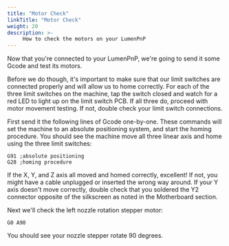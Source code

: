 ```yaml
---
title: "Motor Check"
linkTitle: "Motor Check"
weight: 20
description: >-
     How to check the motors on your LumenPnP
---
```


Now that you're connected to your LumenPnP, we're going to send it some Gcode and test its motors. 

Before we do though, it's important to make sure that our limit switches are connected properly and will allow us to home correctly. For each of the three limit switches on the machine, tap the switch closed and watch for a red LED to light up on the limit switch PCB. If all three do, proceed with motor movement testing. If not, double check your limit switch connections.

First send it the following lines of Gcode one-by-one. These commands will set the machine to an absolute positioning system, and start the homing procedure. You should see the machine move all three linear axis and home using the three limit switches:

```gcode
G91 ;absolute positioning
G28 ;homing procedure
```

If the X, Y, and Z axis all moved and homed correctly, excellent! If not, you might have a cable unplugged or inserted the wrong way around. If your Y axis doesn't move correctly, double check that you soldered the Y2 connector opposite of the silkscreen as noted in the Motherboard section.

Next we'll check the left nozzle rotation stepper motor:

```gcode
G0 A90
```

You should see your nozzle stepper rotate 90 degrees.
